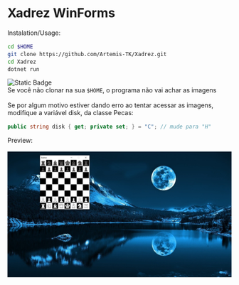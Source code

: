 # Xadrez WinForms

Instalation/Usage:
```bash
cd $HOME
git clone https://github.com/Artemis-TK/Xadrez.git
cd Xadrez
dotnet run
```

![Static Badge](https://img.shields.io/badge/⚠️Atenção⚠️-ffea00?style=for-the-badge&logoSize=40)<br>
Se você não clonar na sua `$HOME`, o programa não vai achar as imagens<br><br>
Se por algum motivo estiver dando erro ao tentar acessar as imagens, modifique a variável disk, da classe Pecas:

```csharp
public string disk { get; private set; } = "C"; // mude para "H"
```

Preview:<br><br>
![](./preview_image/image.png)